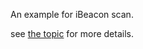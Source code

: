 An example for iBeacon scan. 

see [the topic](http://bbs.aprbrother.com/t/simple-arduino-sketch-for-blueduino-to-scan-for-beacons/723) for more details.
